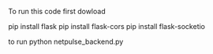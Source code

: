 To run this code first dowload

pip install flask
pip install flask-cors
pip install flask-socketio


to run 
python netpulse_backend.py
